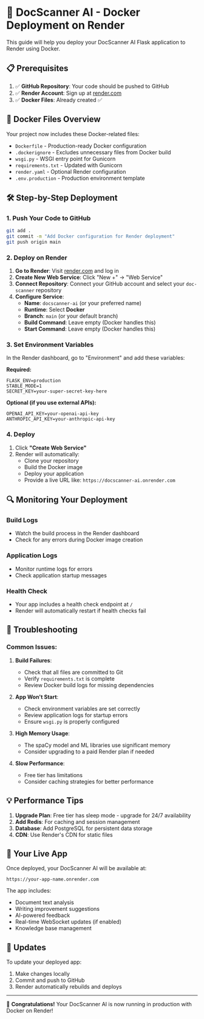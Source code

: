 # 🚀 DocScanner AI - Docker Deployment on Render

This guide will help you deploy your DocScanner AI Flask application to Render using Docker.

## 📋 Prerequisites

1. ✅ **GitHub Repository**: Your code should be pushed to GitHub
2. ✅ **Render Account**: Sign up at [render.com](https://render.com)
3. ✅ **Docker Files**: Already created ✅

## 🐳 Docker Files Overview

Your project now includes these Docker-related files:

- `Dockerfile` - Production-ready Docker configuration
- `.dockerignore` - Excludes unnecessary files from Docker build
- `wsgi.py` - WSGI entry point for Gunicorn
- `requirements.txt` - Updated with Gunicorn
- `render.yaml` - Optional Render configuration
- `.env.production` - Production environment template

## 🛠️ Step-by-Step Deployment

### 1. Push Your Code to GitHub

```bash
git add .
git commit -m "Add Docker configuration for Render deployment"
git push origin main
```

### 2. Deploy on Render

1. **Go to Render**: Visit [render.com](https://render.com) and log in
2. **Create New Web Service**: Click "New +" → "Web Service"
3. **Connect Repository**: Connect your GitHub account and select your `doc-scanner` repository
4. **Configure Service**:
   - **Name**: `docscanner-ai` (or your preferred name)
   - **Runtime**: Select **Docker**
   - **Branch**: `main` (or your default branch)
   - **Build Command**: Leave empty (Docker handles this)
   - **Start Command**: Leave empty (Docker handles this)

### 3. Set Environment Variables

In the Render dashboard, go to "Environment" and add these variables:

**Required:**
```
FLASK_ENV=production
STABLE_MODE=1
SECRET_KEY=your-super-secret-key-here
```

**Optional (if you use external APIs):**
```
OPENAI_API_KEY=your-openai-api-key
ANTHROPIC_API_KEY=your-anthropic-api-key
```

### 4. Deploy

1. Click **"Create Web Service"**
2. Render will automatically:
   - Clone your repository
   - Build the Docker image
   - Deploy your application
   - Provide a live URL like: `https://docscanner-ai.onrender.com`

## 🔍 Monitoring Your Deployment

### Build Logs
- Watch the build process in the Render dashboard
- Check for any errors during Docker image creation

### Application Logs
- Monitor runtime logs for errors
- Check application startup messages

### Health Check
- Your app includes a health check endpoint at `/`
- Render will automatically restart if health checks fail

## 🔧 Troubleshooting

### Common Issues:

1. **Build Failures**:
   - Check that all files are committed to Git
   - Verify `requirements.txt` is complete
   - Review Docker build logs for missing dependencies

2. **App Won't Start**:
   - Check environment variables are set correctly
   - Review application logs for startup errors
   - Ensure `wsgi.py` is properly configured

3. **High Memory Usage**:
   - The spaCy model and ML libraries use significant memory
   - Consider upgrading to a paid Render plan if needed

4. **Slow Performance**:
   - Free tier has limitations
   - Consider caching strategies for better performance

## 💡 Performance Tips

1. **Upgrade Plan**: Free tier has sleep mode - upgrade for 24/7 availability
2. **Add Redis**: For caching and session management
3. **Database**: Add PostgreSQL for persistent data storage
4. **CDN**: Use Render's CDN for static files

## 🌟 Your Live App

Once deployed, your DocScanner AI will be available at:
```
https://your-app-name.onrender.com
```

The app includes:
- Document text analysis
- Writing improvement suggestions
- AI-powered feedback
- Real-time WebSocket updates (if enabled)
- Knowledge base management

## 🔄 Updates

To update your deployed app:
1. Make changes locally
2. Commit and push to GitHub
3. Render automatically rebuilds and deploys

---

🎉 **Congratulations!** Your DocScanner AI is now running in production with Docker on Render!
